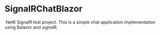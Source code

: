# SignalRChatBlazor

.Net6 SignalR test project. This is a simple chat application implementation using Balazor and signalR. 
